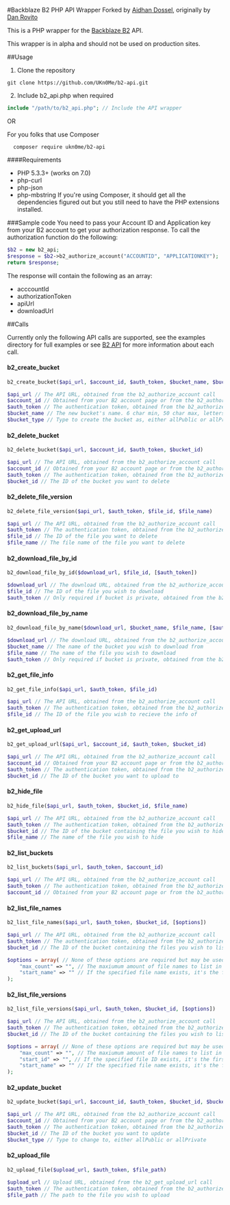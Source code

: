 #Backblaze B2 PHP API Wrapper 
Forked by [Aidhan Dossel](https://aidhan.net/), originally by [Dan Rovito](https://www.danrovito.com)

This is a PHP wrapper for the [Backblaze B2](https://www.backblaze.com/b2/cloud-storage.html) API.

This wrapper is in alpha and should not be used on production sites.

##Usage
1. Clone the repository

```
git clone https://github.com/UKn0Me/b2-api.git
```

2. Include b2_api.php when required

```php
include "/path/to/b2_api.php"; // Include the API wrapper
```

OR

For you folks that use Composer

```
  composer require ukn0me/b2-api
```

####Requirements
- PHP 5.3.3+ (works on 7.0)
- php-curl
- php-json
- php-mbstring
If you're using Composer, it should get all the dependencies figured out but you still need to have the PHP extensions installed.

###Sample code
You need to pass your Account ID and Application key from your B2 account to get your authorization response. To call the authorization function do the following:

```php
$b2 = new b2_api;
$response = $b2->b2_authorize_account("ACCOUNTID", "APPLICATIONKEY");
return $response;
```

The response will contain the following as an array:
- acccountId
- authorizationToken
- apiUrl
- downloadUrl

##Calls

Currently only the following API calls are supported, see the examples directory for full examples or see [B2 API](https://www.backblaze.com/b2/docs/) for more information about each call.

#### b2_create_bucket
```php
b2_create_bucket($api_url, $account_id, $auth_token, $bucket_name, $bucket_type)

$api_url // The API URL, obtained from the b2_authorize_account call
$account_id // Obtained from your B2 account page or from the b2_authorize_account call
$auth_token // The authentication token, obtained from the b2_authorize_account call
$bucket_name // The new bucket's name. 6 char min, 50 char max, letters, digits, - and _ are allowed
$bucket_type // Type to create the bucket as, either allPublic or allPrivate
```

#### b2_delete_bucket
```php
b2_delete_bucket($api_url, $account_id, $auth_token, $bucket_id)

$api_url // The API URL, obtained from the b2_authorize_account call
$account_id // Obtained from your B2 account page or from the b2_authorize_account call
$auth_token // The authentication token, obtained from the b2_authorize_account call
$bucket_id // The ID of the bucket you want to delete
```

#### b2_delete_file_version
```php
b2_delete_file_version($api_url, $auth_token, $file_id, $file_name)

$api_url // The API URL, obtained from the b2_authorize_account call
$auth_token // The authentication token, obtained from the b2_authorize_account call
$file_id // The ID of the file you want to delete
$file_name // The file name of the file you want to delete
```

#### b2_download_file_by_id
```php
b2_download_file_by_id($download_url, $file_id, [$auth_token])

$download_url // The download URL, obtained from the b2_authorize_account call
$file_id // The ID of the file you wish to download
$auth_token // Only required if bucket is private, obtained from the b2_authorize_account call
```

#### b2_download_file_by_name
```php
b2_download_file_by_name($download_url, $bucket_name, $file_name, [$auth_token]);

$download_url // The download URL, obtained from the b2_authorize_account call
$bucket_name // The name of the bucket you wish to download from
$file_name // The name of the file you wish to download
$auth_token // Only required if bucket is private, obtained from the b2_authorize_account call
```

#### b2_get_file_info
```php
b2_get_file_info($api_url, $auth_token, $file_id)

$api_url // The API URL, obtained from the b2_authorize_account call
$auth_token // The authentication token, obtained from the b2_authorize_account call
$file_id // The ID of the file you wish to recieve the info of
```

#### b2_get_upload_url
```php
b2_get_upload_url($api_url, $account_id, $auth_token, $bucket_id)

$api_url // The API URL, obtained from the b2_authorize_account call
$account_id // Obtained from your B2 account page or from the b2_authorize_account call
$auth_token // The authentication token, obtained from the b2_authorize_account call
$bucket_id // The ID of the bucket you want to upload to
```

#### b2_hide_file
```php
b2_hide_file($api_url, $auth_token, $bucket_id, $file_name)

$api_url // The API URL, obtained from the b2_authorize_account call
$auth_token // The authentication token, obtained from the b2_authorize_account call
$bucket_id // The ID of the bucket containing the file you wish to hide
$file_name // The name of the file you wish to hide
```

#### b2_list_buckets
```php
b2_list_buckets($api_url, $auth_token, $account_id)

$api_url // The API URL, obtained from the b2_authorize_account call
$auth_token // The authentication token, obtained from the b2_authorize_account call
$account_id // Obtained from your B2 account page or from the b2_authorize_account call
```

#### b2_list_file_names
```php
b2_list_file_names($api_url, $auth_token, $bucket_id, [$options])

$api_url // The API URL, obtained from the b2_authorize_account call
$auth_token // The authentication token, obtained from the b2_authorize_account call
$bucket_id // The ID of the bucket containing the files you wish to list

$options = array( // None of these options are required but may be used
    "max_count" => "", // The maxiumum amount of file names to list in a call
    "start_name" => "" // If the specified file name exists, it's the first listed
);
```

#### b2_list_file_versions
```php
b2_list_file_versions($api_url, $auth_token, $bucket_id, [$options])

$api_url // The API URL, obtained from the b2_authorize_account call
$auth_token // The authentication token, obtained from the b2_authorize_account call
$bucket_id // The ID of the bucket containing the files you wish to list

$options = array( // None of these options are required but may be used
    "max_count" => "", // The maxiumum amount of file names to list in a call
    "start_id" => "", // If the specified file ID exists, it's the first listed
    "start_name" => "" // If the specified file name exists, it's the first listed
);
```

#### b2_update_bucket
```php
b2_update_bucket($api_url, $account_id, $auth_token, $bucket_id, $bucket_type)

$api_url // The API URL, obtained from the b2_authorize_account call
$account_id // Obtained from your B2 account page or from the b2_authorize_account call
$auth_token // The authentication token, obtained from the b2_authorize_account call
$bucket_id // The ID of the bucket you want to update
$bucket_type // Type to change to, either allPublic or allPrivate
```

#### b2_upload_file
```php
b2_upload_file($upload_url, $auth_token, $file_path)

$upload_url // Upload URL, obtained from the b2_get_upload_url call
$auth_token // The authentication token, obtained from the b2_authorize_account call
$file_path // The path to the file you wish to upload
```